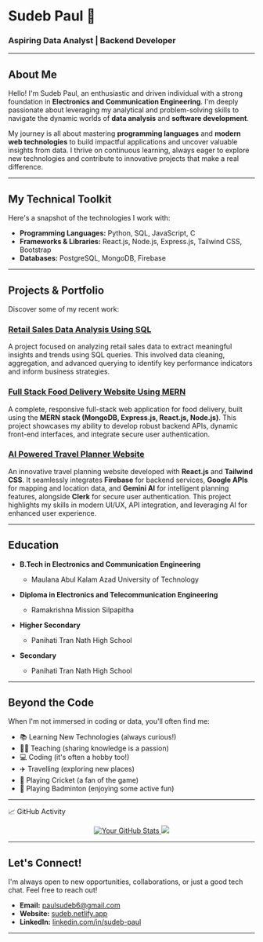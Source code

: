 # Sudeb Paul 👋

### Aspiring Data Analyst | Backend Developer

---

## About Me

Hello! I'm Sudeb Paul, an enthusiastic and driven individual with a strong foundation in **Electronics and Communication Engineering**. I'm deeply passionate about leveraging my analytical and problem-solving skills to navigate the dynamic worlds of **data analysis** and **software development**.

My journey is all about mastering **programming languages** and **modern web technologies** to build impactful applications and uncover valuable insights from data. I thrive on continuous learning, always eager to explore new technologies and contribute to innovative projects that make a real difference.

---

## My Technical Toolkit

Here's a snapshot of the technologies I work with:

* **Programming Languages:** Python, SQL, JavaScript, C
* **Frameworks & Libraries:** React.js, Node.js, Express.js, Tailwind CSS, Bootstrap
* **Databases:** PostgreSQL, MongoDB, Firebase

---

## Projects & Portfolio

Discover some of my recent work:

### [Retail Sales Data Analysis Using SQL](https://github.com/Sudeb09/Retail_Sales_Analysis)
A project focused on analyzing retail sales data to extract meaningful insights and trends using SQL queries. This involved data cleaning, aggregation, and advanced querying to identify key performance indicators and inform business strategies.

### [Full Stack Food Delivery Website Using MERN](https://food-del-frontend-y3di.onrender.com/)
A complete, responsive full-stack web application for food delivery, built using the **MERN stack (MongoDB, Express.js, React.js, Node.js)**. This project showcases my ability to develop robust backend APIs, dynamic front-end interfaces, and integrate secure user authentication.

### [AI Powered Travel Planner Website](https://sudeb-travel-ai.vercel.app/)
An innovative travel planning website developed with **React.js** and **Tailwind CSS**. It seamlessly integrates **Firebase** for backend services, **Google APIs** for mapping and location data, and **Gemini AI** for intelligent planning features, alongside **Clerk** for secure user authentication. This project highlights my skills in modern UI/UX, API integration, and leveraging AI for enhanced user experience.

---

## Education

* **B.Tech in Electronics and Communication Engineering**
    * Maulana Abul Kalam Azad University of Technology

* **Diploma in Electronics and Telecommunication Engineering**
    * Ramakrishna Mission Silpapitha

* **Higher Secondary**
    * Panihati Tran Nath High School

* **Secondary**
    * Panihati Tran Nath High School

---

## Beyond the Code

When I'm not immersed in coding or data, you'll often find me:

* 📚 Learning New Technologies (always curious!)
* 👨‍🏫 Teaching (sharing knowledge is a passion)
* 💻 Coding (it's often a hobby too!)
* ✈️ Travelling (exploring new places)
* 🏏 Playing Cricket (a fan of the game)
* 🏸 Playing Badminton (enjoying some active fun)

---

📈 GitHub Activity
<p align="center">
<a href="https://github.com/Sudeb09">
<img src="https://github-readme-stats.vercel.app/api?username=Sudeb09&show_icons=true&theme=dark&include_all_commits=true&count_private=true" alt="Your GitHub Stats" />
</a>
<a href="https://github.com/Sudeb09">
<img src="https://github-readme-streak-stats.cyclic.app/?user=Sudeb09&theme=dark&hide_border=true" />
</a>
</p>

---

## Let's Connect!

I'm always open to new opportunities, collaborations, or just a good tech chat. Feel free to reach out!

* **Email:** paulsudeb6@gmail.com
* **Website:** [sudeb.netlify.app](https://sudeb.netlify.app)
* **LinkedIn:** [linkedin.com/in/sudeb-paul](https://www.linkedin.com/in/sudeb-paul)

---
